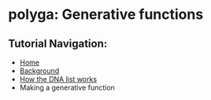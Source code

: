 # polyga: Generative functions
## Tutorial Navigation:
- [Home](../README.md)
- [Background](background.md)
- [How the DNA list works](dna.md)
- Making a generative function
